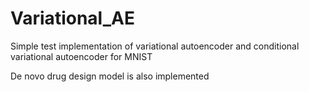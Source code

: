 # Variational_AE
Simple test implementation of variational autoencoder and conditional variational autoencoder for MNIST 

De novo drug design model is also implemented
